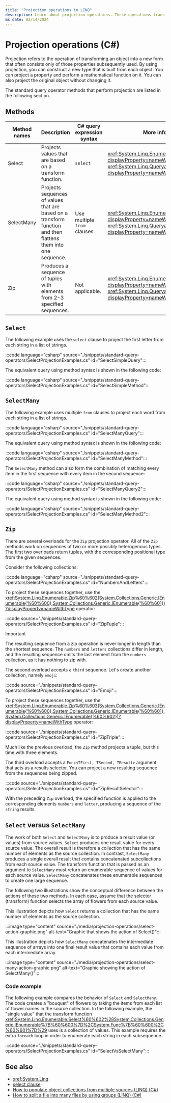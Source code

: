 ```yaml
---
title: "Projection operations in LINQ"
description: Learn about projection operations. These operations transform an object into a new form that often consists only of properties used later.
ms.date: 02/14/2024
---
```

# Projection operations (C#)

Projection refers to the operation of transforming an object into a new form that often consists only of those properties subsequently used. By using projection, you can construct a new type that is built from each object. You can project a property and perform a mathematical function on it. You can also project the original object without changing it.

The standard query operator methods that perform projection are listed in the following section.

## Methods

| Method names | Description | C# query expression syntax | More information |
|--|--|--|--|
| Select | Projects values that are based on a transform function. | `select` | <xref:System.Linq.Enumerable.Select%2A?displayProperty=nameWithType><br /><xref:System.Linq.Queryable.Select%2A?displayProperty=nameWithType> |
| SelectMany | Projects sequences of values that are based on a transform function and then flattens them into one sequence. | Use multiple `from` clauses | <xref:System.Linq.Enumerable.SelectMany%2A?displayProperty=nameWithType><br /><xref:System.Linq.Queryable.SelectMany%2A?displayProperty=nameWithType> |
| Zip | Produces a sequence of tuples with elements from 2-3 specified sequences. | Not applicable. | <xref:System.Linq.Enumerable.Zip%2A?displayProperty=nameWithType><br /><xref:System.Linq.Queryable.Zip%2A?displayProperty=nameWithType> |

## `Select`

The following example uses the `select` clause to project the first letter from each string in a list of strings.

:::code language="csharp" source="./snippets/standard-query-operators/SelectProjectionExamples.cs" id="SelectSimpleQuery":::

The equivalent query using method syntax is shown in the following code:

:::code language="csharp" source="./snippets/standard-query-operators/SelectProjectionExamples.cs" id="SelectSimpleMethod":::

## `SelectMany`

The following example uses multiple `from` clauses to project each word from each string in a list of strings.

:::code language="csharp" source="./snippets/standard-query-operators/SelectProjectionExamples.cs" id="SelectManyQuery":::

The equivalent query using method syntax is shown in the following code:

:::code language="csharp" source="./snippets/standard-query-operators/SelectProjectionExamples.cs" id="SelectManyMethod":::

The `SelectMany` method can also form the combination of matching every item in the first sequence with every item in the second sequence:

:::code language="csharp" source="./snippets/standard-query-operators/SelectProjectionExamples.cs" id="SelectManyQuery2":::

The equivalent query using method syntax is shown in the following code:

:::code language="csharp" source="./snippets/standard-query-operators/SelectProjectionExamples.cs" id="SelectManyMethod2":::

## `Zip`

There are several overloads for the `Zip` projection operator. All of the `Zip` methods work on sequences of two or more possibly heterogenous types. The first two overloads return tuples, with the corresponding positional type from the given sequences.

Consider the following collections:

:::code language="csharp" source="./snippets/standard-query-operators/SelectProjectionExamples.cs" id="NumbersAndLetters":::

To project these sequences together, use the <xref:System.Linq.Enumerable.Zip%60%602(System.Collections.Generic.IEnumerable{%60%600},System.Collections.Generic.IEnumerable{%60%601})?displayProperty=nameWithType> operator:

:::code source="./snippets/standard-query-operators/SelectProjectionExamples.cs" id="ZipTuple":::

> [!IMPORTANT]
> The resulting sequence from a zip operation is never longer in length than the shortest sequence. The `numbers` and `letters` collections differ in length, and the resulting sequence omits the last element from the `numbers` collection, as it has nothing to zip with.

The second overload accepts a `third` sequence. Let's create another collection, namely `emoji`:

:::code source="./snippets/standard-query-operators/SelectProjectionExamples.cs" id="Emoji":::

To project these sequences together, use the <xref:System.Linq.Enumerable.Zip%60%603(System.Collections.Generic.IEnumerable{%60%600},System.Collections.Generic.IEnumerable{%60%601},System.Collections.Generic.IEnumerable{%60%602})?displayProperty=nameWithType> operator:

:::code source="./snippets/standard-query-operators/SelectProjectionExamples.cs" id="ZipTriple":::

Much like the previous overload, the `Zip` method projects a tuple, but this time with three elements.

The third overload accepts a `Func<TFirst, TSecond, TResult>` argument that acts as a results selector. You can project a new resulting sequence from the sequences being zipped.

:::code source="./snippets/standard-query-operators/SelectProjectionExamples.cs" id="ZipResultSelector":::

With the preceding `Zip` overload, the specified function is applied to the corresponding elements `numbers` and `letter`, producing a sequence of the `string` results.

## `Select` versus `SelectMany`

The work of both `Select` and `SelectMany` is to produce a result value (or values) from source values. `Select` produces one result value for every source value. The overall result is therefore a collection that has the same number of elements as the source collection. In contrast, `SelectMany` produces a single overall result that contains concatenated subcollections from each source value. The transform function that is passed as an argument to `SelectMany` must return an enumerable sequence of values for each source value. `SelectMany` concatenates these enumerable sequences to create one large sequence.

The following two illustrations show the conceptual difference between the actions of these two methods. In each case, assume that the selector (transform) function selects the array of flowers from each source value.

This illustration depicts how `Select` returns a collection that has the same number of elements as the source collection.

:::image type="content" source="./media/projection-operations/select-action-graphic.png" alt-text="Graphic that shows the action of Select()":::

This illustration depicts how `SelectMany` concatenates the intermediate sequence of arrays into one final result value that contains each value from each intermediate array.

:::image type="content" source="./media/projection-operations/select-many-action-graphic.png" alt-text="Graphic showing the action of SelectMany()":::

### Code example

The following example compares the behavior of `Select` and `SelectMany`. The code creates a "bouquet" of flowers by taking the items from each list of flower names in the source collection. In the following example, the "single value" that the transform function <xref:System.Linq.Enumerable.Select%60%602%28System.Collections.Generic.IEnumerable%7B%60%600%7D%2CSystem.Func%7B%60%600%2C%60%601%7D%29> uses is a collection of values. This example requires the extra `foreach` loop in order to enumerate each string in each subsequence.

:::code source="./snippets/standard-query-operators/SelectProjectionExamples.cs" id="SelectVsSelectMany":::

## See also

- <xref:System.Linq>
- [select clause](../../language-reference/keywords/select-clause.md)
- [How to populate object collections from multiple sources (LINQ) (C#)](../../programming-guide/concepts/linq/how-to-populate-object-collections-from-multiple-sources-linq.md)
- [How to split a file into many files by using groups (LINQ) (C#)](../../programming-guide/concepts/linq/how-to-split-a-file-into-many-files-by-using-groups-linq.md)
